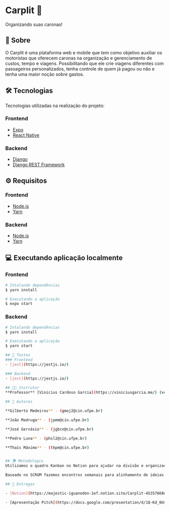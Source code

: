 # Carplit 🚗
Organizando suas caronas!

## 📕 Sobre

O Carplit é uma plataforma web e mobile que tem como objetivo auxiliar os motoristas que oferecem caronas na organização e gerenciamento de custos, tempo e viagens. Possibilitando que ele crie viagens diferentes com passageiros personalizados, tenha controle de quem já pagou ou não e tenha uma maior noção sobre gastos.


## 🛠 Tecnologias

Tecnologias utilizadas na realização do projeto:

### Frontend
- [Expo](https://expo.io/)
- [React Native](https://reactnative.dev)

### Backend
- [Django](https://www.djangoproject.com/)
- [Django REST Framework](https://www.django-rest-framework.org/)


## ⚙ Requisitos

### Frontend
- [Node.js](https://nodejs.org/en/)
- [Yarn](https://yarnpkg.com/)


### Backend
- [Node.js](https://nodejs.org/en/)
- [Yarn](https://yarnpkg.com/)

## 💻 Executando aplicação localmente
### Frontend
```bash
# Intalando dependências
$ yarn install
```

```bash
# Executando a aplicação
$ expo start
```
### Backend
```bash
# Intalando dependências
$ yarn install
```

```bash
# Executando a aplicação
$ yarn start

## 🚨 Testes
### Frontend
- [jest](https://jestjs.io/)

### Backend
- [jest](https://jestjs.io/)
  
## 👨‍🏫 Instrutor
**Professor** [Vinicius Cardoso Garcia](https://viniciusgarcia.me/) (vcg@cin.ufpe.br)

## 👥 Autores

**Gilberto Medeiros** - (gmoj2@cin.ufpe.br)

**João Madruga** - (jpmm@cin.ufpe.br)

**José Gervásio** - (jgbcn@cin.ufpe.br)

**Pedro Luna** - (phsl2@cin.ufpe.br)

**Thaís Máximo** - (tkpm@cin.ufpe.br)


## 📚 Metodologia
Utilizamos o quadro Kanban no Notion para ajudar na divisão e organização das tarefas.

Baseado no SCRUM fazemos encontros semanais para alinhamento de ideias, planejamento e review da sprint.

## 🔗 Entregas

- [Notion](https://majestic-iguanodon-1ef.notion.site/Carplit-45357668df2241ed89df9be8335cc62c)

- [Apresentação Pitch](https://docs.google.com/presentation/d/1Q-Kd_0Us4Hjw7TkxjH17AzH425KhfQq1tzYCENAqAy8/edit?usp=sharing)
